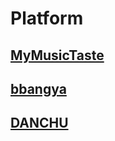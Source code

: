 # Platform

## [MyMusicTaste](https://github.com/LIVESTREAM-KR/mymusictaste)

## [bbangya](https://github.com/LIVESTREAM-KR/bbangya)

## [DANCHU](https://github.com/LIVESTREAM-KR/danchu)
